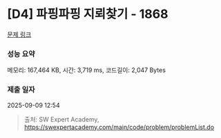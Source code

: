 # [D4] 파핑파핑 지뢰찾기 - 1868 

[문제 링크](https://swexpertacademy.com/main/code/problem/problemDetail.do?contestProbId=AV5LwsHaD1MDFAXc) 

### 성능 요약

메모리: 167,464 KB, 시간: 3,719 ms, 코드길이: 2,047 Bytes

### 제출 일자

2025-09-09 12:54



> 출처: SW Expert Academy, https://swexpertacademy.com/main/code/problem/problemList.do